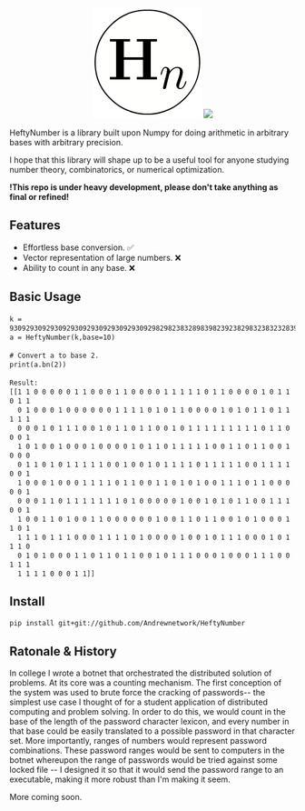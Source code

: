 <p align="center">
  <img src="hn_logo.png">
  <img src="https://travis-ci.org/Andrewnetwork/HeftyNumber.svg?branch=master">
</p>

HeftyNumber is a library built upon Numpy for doing arithmetic in arbitrary bases with arbitrary precision. 

I hope that this library will shape up to be a useful tool for anyone studying number theory, combinatorics, or 
numerical optimization. 

**!This repo is under heavy development, please don't take anything as final or refined!**

## Features
* Effortless base conversion. ✅
* Vector representation of large numbers. ❌
* Ability to count in any base. ❌

## Basic Usage
```
k = 930929309293092930929309293092930929829823832898398239238298323832328398329839283982938928398329839829839829389283
a = HeftyNumber(k,base=10)

# Convert a to base 2. 
print(a.bn(2))

Result:
[[1 1 0 0 0 0 0 1 1 0 0 0 1 1 0 0 0 0 1 1 1 1 1 0 1 1 0 0 0 0 1 0 1 1 0 1 1
  0 1 0 0 0 1 0 0 0 0 0 0 1 1 1 1 0 1 0 1 1 0 0 0 0 1 0 1 0 1 1 0 1 1 1 1 1
  0 0 0 1 0 1 1 1 0 0 1 0 1 1 0 1 1 0 0 1 0 1 1 1 1 1 1 1 1 1 0 1 1 0 0 0 1
  1 0 1 0 0 1 0 0 0 1 0 0 0 0 1 0 1 1 0 1 1 1 1 1 0 0 1 1 0 1 1 0 0 1 0 0 0
  0 1 1 0 1 0 1 1 1 1 1 0 0 1 0 0 1 0 1 1 1 1 0 1 1 1 1 1 0 0 1 1 1 1 0 0 1
  1 0 0 0 1 0 0 0 1 1 1 1 0 1 1 0 0 1 1 0 1 0 1 0 0 1 1 1 0 1 1 0 0 0 0 0 1
  0 0 0 1 1 0 1 1 1 1 1 1 1 0 1 0 0 0 0 0 1 0 0 1 0 1 0 1 1 0 0 1 1 1 0 0 1
  1 0 0 1 1 0 1 0 0 1 1 0 0 0 0 0 0 1 0 0 1 1 0 1 1 0 0 1 0 1 0 0 0 1 1 0 1
  1 1 1 0 1 1 1 0 0 0 1 1 1 1 0 1 0 0 0 0 1 0 0 1 0 1 1 1 0 0 0 1 0 1 1 1 0
  0 1 0 1 0 0 0 1 1 0 1 1 0 1 1 0 0 1 0 1 1 1 0 0 0 1 0 0 0 1 1 1 0 0 1 1 1
  1 1 1 1 0 0 0 1 1]]
```

## Install 
```
pip install git+git://github.com/Andrewnetwork/HeftyNumber
```

## Ratonale & History
In college I wrote a botnet that orchestrated the distributed solution of problems. At its core was a counting mechanism. 
The first conception of the system was used to brute force the cracking of passwords-- the simplest use case I thought of 
for a student application of distributed computing and problem solving. In order to do this, we would count in the base 
of the length of the password character lexicon, and every number in that base could be easily translated to a possible 
password in that character set. More importantly, ranges of numbers would represent password combinations. These password 
ranges would be sent to computers in the botnet whereupon the range of passwords would be tried against some locked file 
-- I designed it so that it would send the password range to an executable, making it more robust than I'm making it seem. 

More coming soon. 